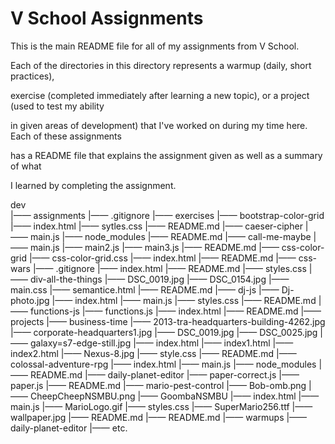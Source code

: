 V School Assignments
====================

This is the main README file for all of my assignments from V School. 

Each of the directories in this directory represents a warmup (daily, short practices),

exercise (completed immediately after learning a new topic), or a project (used to test my ability 

in given areas of development) that I've worked on during my time here. Each of these assignments 

has a README file that explains the assignment given as well as a summary of what

I learned by completing the assignment.


dev  
 |—— assignments
          |—— .gitignore
          |—— exercises
                  |—— bootstrap-color-grid
                          |—— index.html
                          |—— sytles.css
                          |—— README.md
                  |—— caeser-cipher
                          |—— main.js
                          |—— node_modules
                          |—— README.md
                  |—— call-me-maybe
                          |—— main.js
                          |—— main2.js
                          |—— main3.js
                          |—— README.md
                  |—— css-color-grid
                          |—— css-color-grid.css
                          |—— index.html
                          |—— README.md
                  |—— css-wars
                          |—— .gitignore
                          |—— index.html
                          |—— README.md
                          |—— styles.css
                  |—— div-all-the-things
                          |—— DSC_0019.jpg
                          |—— DSC_0154.jpg
                          |—— main.css
                          |—— semantice.html
                          |—— README.md
                  |—— dj-js
                          |—— Dj-photo.jpg
                          |—— index.html
                          |—— main.js
                          |—— styles.css
                          |—— README.md
                  |—— functions-js
                          |—— functions.js
                          |—— index.html
                          |—— README.md
          |—— projects
                  |—— business-time
                          |—— 2013-tra-headquarters-building-4262.jpg
                          |—— corporate-headquarters1.jpg
                          |—— DSC_0019.jpg
                          |—— DSC_0025.jpg
                          |—— galaxy=s7-edge-still.jpg
                          |—— index.html
                          |—— index1.html
                          |—— index2.html
                          |—— Nexus-8.jpg
                          |—— style.css
                          |—— README.md
                  |—— colossal-adventure-rpg
                          |—— index.html
                          |—— main.js
                          |—— node_modules
                          |—— README.md
                  |—— daily-planet-editor
                          |—— paper-correct.js
                          |—— paper.js
                          |—— README.md
                  |—— mario-pest-control
                          |—— Bob-omb.png
                          |—— CheepCheepNSMBU.png
                          |—— GoombaNSMBU
                          |—— index.html
                          |—— main.js
                          |—— MarioLogo.gif
                          |—— styles.css
                          |—— SuperMario256.ttf
                          |—— wallpaper.jpg
                          |—— README.md
                  |—— README.md
          |—— warmups
                  |—— daily-planet-editor
                  |—— etc.